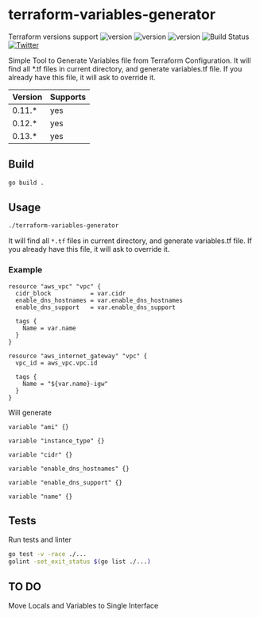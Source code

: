 # terraform-variables-generator

Terraform versions support ![version](https://img.shields.io/badge/version-0.11.*-blue) ![version](https://img.shields.io/badge/version-0.12.*-blue) ![version](https://img.shields.io/badge/version-0.13.*-blue) ![Build Status](https://github.com/alexandrst88/terraform-variables-generator/workflows/release/badge.svg) [![Twitter](https://img.shields.io/twitter/url/https/twitter.com/AlexandrSt88.svg?style=social&label=Follow%20%40AlexandrSt88)](https://twitter.com/AlexandrSt88)


Simple Tool to Generate Variables file from Terraform Configuration. It will find all *.tf files in current directory, and generate variables.tf file. If you already have this file, it will ask to override it.

| Version | Supports |
|---------|----------|
| 0.11.*  |    yes   |
| 0.12.*  |    yes   |
| 0.13.*  |    yes   |


## Build

```bash
go build .
```

## Usage

```bash
./terraform-variables-generator
```

It will find all `*.tf` files in current directory, and generate variables.tf file. If you already have this file, it will ask to override it.

### Example

```hcl
resource "aws_vpc" "vpc" {
  cidr_block           = var.cidr
  enable_dns_hostnames = var.enable_dns_hostnames
  enable_dns_support   = var.enable_dns_support

  tags {
    Name = var.name
  }
}

resource "aws_internet_gateway" "vpc" {
  vpc_id = aws_vpc.vpc.id

  tags {
    Name = "${var.name}-igw"
  }
}
```

 Will generate

 ```hcl
 variable "ami" {}

variable "instance_type" {}

variable "cidr" {}

variable "enable_dns_hostnames" {}

variable "enable_dns_support" {}

variable "name" {}
 ```

## Tests

Run tests and linter

```bash
go test -v -race ./...
golint -set_exit_status $(go list ./...)
```

## TO DO

Move Locals and Variables to Single Interface
